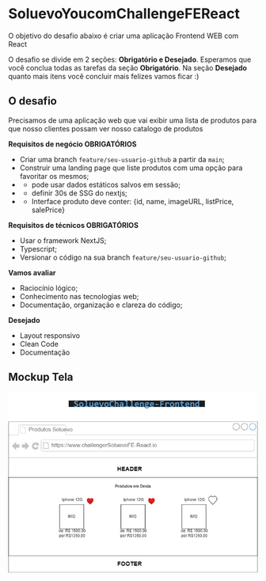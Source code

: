 # SoluevoYoucomChallengeFEReact
O objetivo do desafio abaixo é criar uma aplicação Frontend WEB com React 

O desafio se divide em 2 seções: **Obrigatório e Desejado**. Esperamos que você conclua todas as tarefas da seção **Obrigatório**. Na seção **Desejado** quanto mais itens você concluir mais felizes vamos ficar :)

## O desafio
Precisamos de uma aplicação web que vai exibir uma lista de produtos para que nosso clientes possam ver nosso catalogo de produtos  


**Requisitos de negócio OBRIGATÓRIOS**  
 - Criar uma branch `feature/seu-usuario-github` a partir da `main`;
 - Construir uma landing page que liste produtos com uma opção para favoritar os mesmos; 
 - - pode usar dados estáticos salvos em sessão;
 - - definir 30s de SSG do nextjs; 
 - - Interface produto deve conter: {id, name, imageURL, listPrice, salePrice}

**Requisitos de técnicos OBRIGATÓRIOS**  
 - Usar o framework NextJS;
 - Typescript;
 - Versionar o código na sua branch `feature/seu-usuario-github`;

**Vamos avaliar**
 - Raciocínio lógico; 
 - Conhecimento nas tecnologias web;
 - Documentação, organização e clareza do código;

 **Desejado**
  - Layout responsivo
  - Clean Code
  - Documentação

  ## Mockup Tela
![Desenho nova proposta de solução](SoluevoYCChallenge-Frontend-React.jpg)


